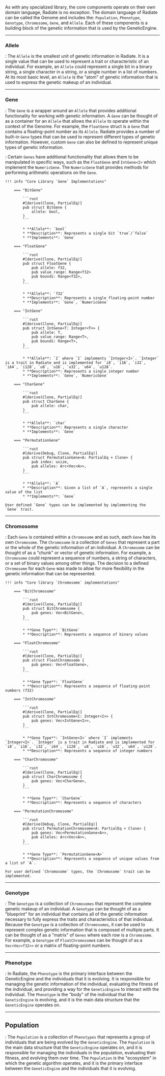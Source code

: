 As with any specialized library, the core components operate on their own domain language, Radiate is no exception. The domain language of Radiate can be called the Genome and includes the: `Population`, `Phenotype`, `Genotype`, `Chromosome`, `Gene`, and `Allele`. Each of these components is a building block of the genetic information that is used by the GeneticEngine. 

---

### Allele
: The `Allele` is the smallest unit of genetic information in Radiate. It is a single value that can be used to represent a trait or characteristic of an individual. For example, an `Allele` could represent a single bit in a binary string, a single character in a string, or a single number in a list of numbers. At its most basic level, an `Allele` is the "atom" of genetic information that is used to express the genetic makeup of an individual.

___
### Gene
: The `Gene` is a wrapper around an `Allele` that provides additional functionality for working with genetic information. A `Gene` can be thought of as a container for an `Allele` that allows the `Allele` to operate within the context of the Genome. For example, the `FloatGene` struct is a `Gene` that contains a floating-point number as its `Allele`. Radiate provides a number of built-in `Gene` types that can be used to represent different types of genetic information. However, custom `Gene` can also be defined to represent unique types of genetic information.

 : Certain `Genes` have additional functionality that allows them to be manipulated in specific ways, such as the `FloatGene` and `IntGene<I>` which implement the `NumericGene`. The `NumericGene` trait provides methods for performing arithmetic operations on the `Gene`.

    !!! info "Core Library `Gene` Implementations"

        === "BitGene"

            ```rust
            #[derive(Clone, PartialEq)]
            pub struct BitGene {
                allele: bool,
            }
            ```

            * **Allele**: `bool`
            * **Description**: Represents a single bit `true`/`false`
            * **Implements**: `Gene`

        === "FloatGene"

            ```rust
            #[derive(Clone, PartialEq)]
            pub struct FloatGene {
                pub allele: f32,
                pub value_range: Range<f32>
                pub bounds: Range<f32>,
            }
            ```

            * **Allele**: `f32`
            * **Description**: Represents a single floating-point number
            * **Implements**: `Gene`, `NumericGene`

        === "IntGene"

            ```rust
            #[derive(Clone, PartialEq)]
            pub struct IntGene<T: Integer<T>> {
                pub allele: T,
                pub value_range: Range<T>,
                pub bounds: Range<T>,
            }
            ```

            * **Allele**: `I` where `I` implements `Integer<I>`. `Integer` is a trait in Radiate and is implemented for `i8`, `i16`, `i32`, `i64`, `i128`, `u8`, `u16`, `u32`, `u64`, `u128`.
            * **Description**: Represents a single integer number
            * **Implements**: `Gene`, `NumericGene`
    
        === "CharGene"

            ```rust
            #[derive(Clone, PartialEq)]
            pub struct CharGene {
                pub allele: char,
            }
            ```

            * **Allele**: `char`
            * **Description**: Represents a single character
            * **Implements**: `Gene`
    
        === "PermutationGene"

            ```rust
            #[derive(Debug, Clone, PartialEq)]
            pub struct PermutationGene<A: PartialEq + Clone> {
                pub index: usize,
                pub alleles: Arc<Vec<A>>,
            }
            ```

            * **Allele**: `A`
            * **Description**: Given a list of `A`, represents a single value of the list
            * **Implements**: `Gene`

    User defined `Gene` types can be implemented by implementing the `Gene` trait.


___
### Chromosome
: Each `Gene` is contained within a `Chromosome` and as such, each `Gene` has its own `Chromosome`.
The `Chromosome` is a collection of `Genes` that represent a part or the whole of the genetic information of an individual. A `Chromosome` can be thought of as a "chunk" or vector of genetic information. For example, a `Chromosome` could represent a sequence of numbers, a string of characters, or a set of binary values among other things. The decision to a defined `Chromosome` for each `Gene` was made to allow for more flexibility in the genetic information that can be represented. 

    !!! info "Core library `Chromosome` implementations"

        === "BitChromosome"

            ```rust
            #[derive(Clone, PartialEq)]
            pub struct BitChromosome {
                pub genes: Vec<BitGene>,
            }
            ```

            * **Gene Type**: `BitGene`
            * **Description**: Represents a sequence of binary values

        === "FloatChromosome"

            ```rust
            #[derive(Clone, PartialEq)]
            pub struct FloatChromosome {
                pub genes: Vec<FloatGene>,
            }
            ```

            * **Gene Type**: `FloatGene`
            * **Description**: Represents a sequence of floating-point numbers (f32)

        === "IntChromosome"

            ```rust
            #[derive(Clone, PartialEq)]
            pub struct IntChromosome<I: Integer<I>> {
                pub genes: Vec<IntGene<I>>,
            } 
            ```

            * **Gene Type**: `IntGene<I>` where `I` implements `Integer<I>`. `Integer` is a trait in Radiate and is implemented for `i8`, `i16`, `i32`, `i64`, `i128`, `u8`, `u16`, `u32`, `u64`, `u128`.
            * **Description**: Represents a sequence of integer numbers

        === "CharChromosome"

            ```rust
            #[derive(Clone, PartialEq)]
            pub struct CharChromosome {
                pub genes: Vec<CharGene>,
            }
            ```

            * **Gene Type**: `CharGene`
            * **Description**: Represents a sequence of characters

        === "PermutationChromosome"

            ```rust
            #[derive(Debug, Clone, PartialEq)]
            pub struct PermutationChromosome<A: PartialEq + Clone> {
                pub genes: Vec<PermutationGene<A>>,
                pub alleles: Arc<Vec<A>>,
            }
            ```

            * **Gene Type**: `PermutationGene<A>`
            * **Description**: Represents a sequence of unique values from a list of `A`.

    For user defined `Chromosome` types, the `Chromosome` trait can be implemented.

___
### Genotype
: The `Genotype` is a collection of `Chromosomes` that represent the complete genetic makeup of an individual. A `Genotype` can be thought of as a "blueprint" for an individual that contains all of the genetic information necessary to fully express the traits and characteristics of that individual. Because the `Genotype` is a collection of `Chromosomes`, it can be used to represent complex genetic information that is composed of multiple parts. It can be thought of as a "matrix" of `Genes` where each row is a `Chromosome`. For example, a `Genotype` of `FloatChromosome`s can be thought of as a `Vec<Vec<f32>>` or a matrix of floating-point numbers.

___
### Phenotype
: In Radiate, the `Phenotype` is the primary interface between the GeneticEngine and the individuals that it is evolving. It is responsible for managing the genetic information of the individual, evaluating the fitness of the individual, and providing a way for the `GeneticEngine` to interact with the individual. The `Phenotype` is the "body" of the individual that the `GeneticEngine` is evolving, and it is the main data structure that the `GeneticEngine` operates on.

___
## Population
: The `Population` is a collection of `Phenotypes` that represents a group of individuals that are being evolved by the `GeneticEngine`. The `Population` is the main data structure that the `GeneticEngine` operates on, and it is responsible for managing the individuals in the population, evaluating their fitness, and evolving them over time. The `Population` is the "ecosystem" in which the genetic algorithm operates, and it is the primary interface between the `GeneticEngine` and the individuals that it is evolving.
